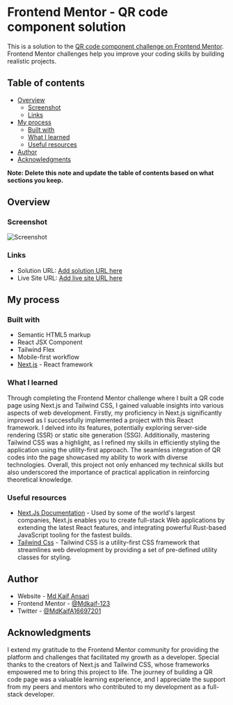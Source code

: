 # Frontend Mentor - QR code component solution

This is a solution to the [QR code component challenge on Frontend Mentor](https://www.frontendmentor.io/challenges/qr-code-component-iux_sIO_H). Frontend Mentor challenges help you improve your coding skills by building realistic projects.

## Table of contents

- [Overview](#overview)
  - [Screenshot](#screenshot)
  - [Links](#links)
- [My process](#my-process)
  - [Built with](#built-with)
  - [What I learned](#what-i-learned)
  - [Useful resources](#useful-resources)
- [Author](#author)
- [Acknowledgments](#acknowledgments)

**Note: Delete this note and update the table of contents based on what sections you keep.**

## Overview

### Screenshot

![Screenshot](https://asset.cloudinary.com/dngfmzv2g/7be8d0fcbcf25e9d7377ebe8987c9f1d)

### Links

- Solution URL: [Add solution URL here](https://your-solution-url.com)
- Live Site URL: [Add live site URL here](https://your-live-site-url.com)

## My process

### Built with

- Semantic HTML5 markup
- React JSX Component
- Tailwind Flex
- Mobile-first workflow
- [Next.js](https://nextjs.org/) - React framework

### What I learned

Through completing the Frontend Mentor challenge where I built a QR code page using Next.js and Tailwind CSS, I gained valuable insights into various aspects of web development. Firstly, my proficiency in Next.js significantly improved as I successfully implemented a project with this React framework. I delved into its features, potentially exploring server-side rendering (SSR) or static site generation (SSG). Additionally, mastering Tailwind CSS was a highlight, as I refined my skills in efficiently styling the application using the utility-first approach. The seamless integration of QR codes into the page showcased my ability to work with diverse technologies. Overall, this project not only enhanced my technical skills but also underscored the importance of practical application in reinforcing theoretical knowledge.

### Useful resources

- [Next.Js Documentation](https://nextjs.org/) - Used by some of the world's largest companies, Next.js enables you to create full-stack Web applications by extending the latest React features, and integrating powerful Rust-based JavaScript tooling for the fastest builds.
- [Tailwind Css](https://tailwindcss.com/) - Tailwind CSS is a utility-first CSS framework that streamlines web development by providing a set of pre-defined utility classes for styling.

## Author

- Website - [Md Kaif Ansari](https://www.your-site.com)
- Frontend Mentor - [@Mdkaif-123](https://www.frontendmentor.io/profile/Mdkaif-123)
- Twitter - [@MdKaifA16697201](https://twitter.com/MdKaifA16697201)

## Acknowledgments

I extend my gratitude to the Frontend Mentor community for providing the platform and challenges that facilitated my growth as a developer. Special thanks to the creators of Next.js and Tailwind CSS, whose frameworks empowered me to bring this project to life. The journey of building a QR code page was a valuable learning experience, and I appreciate the support from my peers and mentors who contributed to my development as a full-stack developer.
